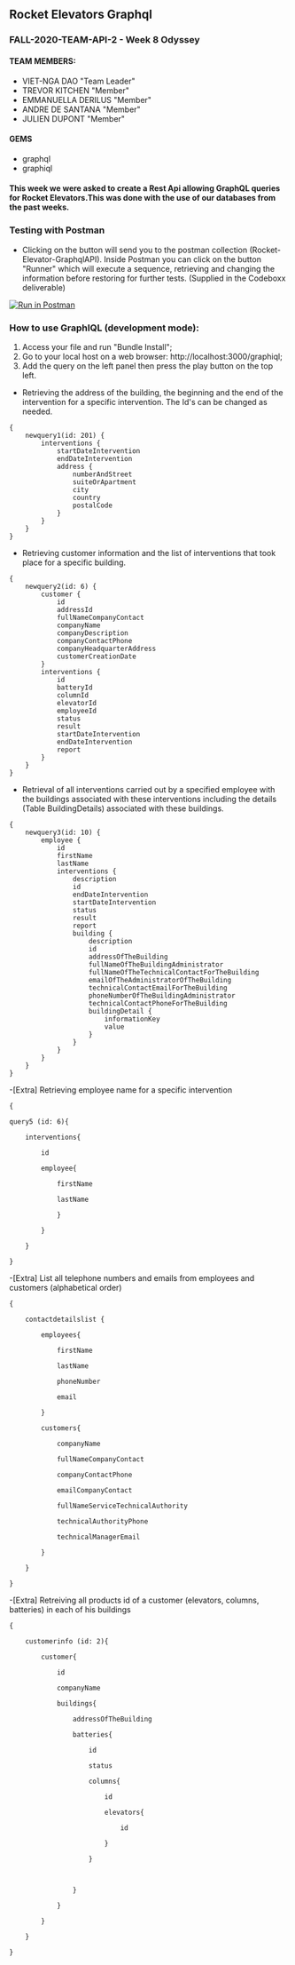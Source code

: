 ## Rocket Elevators Graphql

### FALL-2020-TEAM-API-2 - Week 8 Odyssey 

#### TEAM MEMBERS:
- VIET-NGA DAO "Team Leader"
- TREVOR KITCHEN "Member"
- EMMANUELLA DERILUS "Member"
- ANDRE DE SANTANA "Member"
- JULIEN DUPONT "Member"

#### GEMS
* graphql
* graphiql

#### This week we were asked to create a Rest Api allowing GraphQL queries for Rocket Elevators.This was done with the use of our databases from the past weeks.

### Testing with Postman 
* Clicking on the button will send you to the postman collection (Rocket-Elevator-GraphqlAPI). Inside Postman you can click on the button "Runner" which will execute a sequence, retrieving and changing the information before restoring for further tests. (Supplied in the Codeboxx deliverable)

[![Run in Postman](https://run.pstmn.io/button.svg)](https://app.getpostman.com/run-collection/a194138cc39845896e5a)
### How to use GraphIQL (development mode):

1. Access your file and run "Bundle Install";
2. Go to your local host on a web browser: http://localhost:3000/graphiql;
3. Add the query on the left panel then press the play button on the top left.

- Retrieving the address of the building, the beginning and the end of the intervention for a specific intervention. The Id's can be changed as needed.
```
{
    newquery1(id: 201) {
        interventions {
            startDateIntervention
            endDateIntervention
            address {
                numberAndStreet
                suiteOrApartment
                city
                country
                postalCode
            }
        }
    }
}

```
- Retrieving customer information and the list of interventions that took place for a specific building.
```
{
    newquery2(id: 6) {
        customer {
            id
            addressId
            fullNameCompanyContact
            companyName
            companyDescription
            companyContactPhone
            companyHeadquarterAddress
            customerCreationDate
        }
        interventions {
            id
            batteryId
            columnId
            elevatorId
            employeeId
            status
            result
            startDateIntervention
            endDateIntervention
            report
        }
    }
}
```

- Retrieval of all interventions carried out by a specified employee with the buildings associated with these interventions including the details (Table BuildingDetails) associated with these buildings.
```
{
    newquery3(id: 10) {
        employee {
            id
            firstName
            lastName
            interventions {
                description
                id
                endDateIntervention
                startDateIntervention
                status
                result
                report
                building {
                    description
                    id
                    addressOfTheBuilding
                    fullNameOfTheBuildingAdministrator
                    fullNameOfTheTechnicalContactForTheBuilding
                    emailOfTheAdministratorOfTheBuilding
                    technicalContactEmailForTheBuilding
                    phoneNumberOfTheBuildingAdministrator
                    technicalContactPhoneForTheBuilding
                    buildingDetail {
                        informationKey
                        value
                    }
                }
            }
        }
    }
}
```
-[Extra] Retrieving employee name for a specific intervention


	{

	query5 (id: 6){

		interventions{

			id

			employee{

				firstName

				lastName

				}

			}

		}

	}
	
-[Extra] List all telephone numbers and emails from employees and customers (alphabetical order)

	{

		contactdetailslist {

			employees{

				firstName

				lastName

				phoneNumber

				email

			}

			customers{

				companyName

				fullNameCompanyContact

				companyContactPhone

				emailCompanyContact

				fullNameServiceTechnicalAuthority

				technicalAuthorityPhone

				technicalManagerEmail

			}

		}

	}

-[Extra] Retreiving all products id of a customer (elevators, columns, batteries) in each of his buildings

	{

		customerinfo (id: 2){

			customer{

				id

				companyName

				buildings{

					addressOfTheBuilding

					batteries{

						id

						status

						columns{

							id

							elevators{

								id

							}

						}

  

					}

				}

			}

		}

	}
